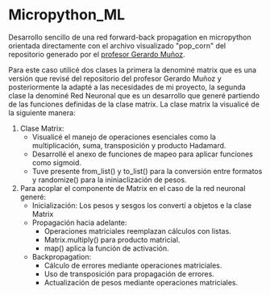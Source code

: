 # Micropython_ML
Desarrollo sencillo de una red forward-back propagation en micropython orientada directamente con el archivo visualizado "pop_corn" del repositorio generado por el [profesor Gerardo Muñoz](https://github.com/GerardoMunoz/pop_corn).

Para este caso utilicé dos clases la primera la denominé matrix que es una versión que revisé del repositorio del profesor Gerardo Muñoz y posteriormente la adapté a las necesidades de mi proyecto, la segunda clase la denominé Red Neuronal que es un desarrollo que generé partiendo de las funciones definidas de la clase matrix. La clase matrix la visualicé de la siguiente manera:
1. Clase Matrix:
   - Visualicé el manejo de operaciones esenciales como la multiplicación, suma, transposición y producto Hadamard.
   - Desarrollé el anexo de funciones de mapeo para aplicar funciones como sigmoid.
   - Tuve presente from_list() y to_list() para la conversión entre formatos y randomize() para la ininiaclización de pesos.
2. Para acoplar el componente de Matrix en el caso de la red neuronal generé:
   - Inicialización: Los pesos y sesgos los convertí a objetos e la clase Matrix
   - Propagación hacia adelante:
     - Operaciones matriciales reemplazan cálculos con listas.
     - Matrix.multiply() para producto matricial.
     - map() aplica la función de activación.
   - Backpropagation:
     - Cálculo de errores mediante operaciones matriciales.
     - Uso de transposición para propagación de errores.
     - Actualización de pesos mediante operaciones matriciales.
     


